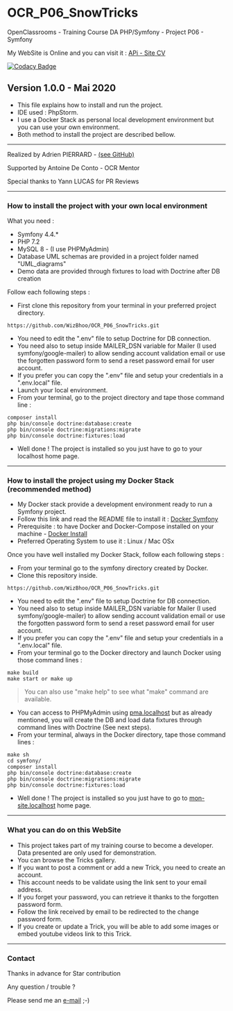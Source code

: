 # OCR_P06_SnowTricks

OpenClassrooms - Training Course DA PHP/Symfony - Project P06 - Symfony

My WebSite is Online and you can visit it : [APi - Site CV](https://adrien-pierrard.fr)

[![Codacy Badge](https://app.codacy.com/project/badge/Grade/2dfd6fd308ec4f31b8539bb9c1cf6c48)](https://www.codacy.com/manual/WizBhoo/OCR_P06_SnowTricks?utm_source=github.com&amp;utm_medium=referral&amp;utm_content=WizBhoo/OCR_P06_SnowTricks&amp;utm_campaign=Badge_Grade)

## Version 1.0.0 - Mai 2020

*   This file explains how to install and run the project.
*   IDE used : PhpStorm.
*   I use a Docker Stack as personal local development environment but you can use your own environment.
*   Both method to install the project are described bellow.

-------------------------------------------------------------------------------------------------------------------------------------

Realized by Adrien PIERRARD - [(see GitHub)](https://github.com/WizBhoo)

Supported by Antoine De Conto - OCR Mentor

Special thanks to Yann LUCAS for PR Reviews

-------------------------------------------------------------------------------------------------------------------------------------

### How to install the project with your own local environment

What you need :

*   Symfony 4.4.*
*   PHP 7.2
*   MySQL 8 - (I use PHPMyAdmin)
*   Database UML schemas are provided in a project folder named "UML_diagrams"
*   Demo data are provided through fixtures to load with Doctrine after DB creation

Follow each following steps :

*   First clone this repository from your terminal in your preferred project directory.

```
https://github.com/WizBhoo/OCR_P06_SnowTricks.git
```

*   You need to edit the ".env" file to setup Doctrine for DB connection.
*   You need also to setup inside MAILER_DSN variable for Mailer (I used symfony/google-mailer) to allow sending account validation email or use the forgotten password form to send a reset password email for user account.
*   If you prefer you can copy the ".env" file and setup your credentials in a ".env.local" file.
*   Launch your local environment.
*   From your terminal, go to the project directory and tape those command line :

```
composer install
php bin/console doctrine:database:create
php bin/console doctrine:migrations:migrate
php bin/console doctrine:fixtures:load
```

*   Well done ! The project is installed so you just have to go to your localhost home page.

-------------------------------------------------------------------------------------------------------------------------------------

### How to install the project using my Docker Stack (recommended method)

*   My Docker stack provide a development environment ready to run a Symfony project.
*   Follow this link and read the README file to install it : [Docker Symfony](https://github.com/WizBhoo/docker_sf3_to_sf5)
*   Prerequisite : to have Docker and Docker-Compose installed on your machine - [Docker Install](https://docs.docker.com/install/)
*   Preferred Operating System to use it : Linux / Mac OSx

Once you have well installed my Docker Stack, follow each following steps :

*   From your terminal go to the symfony directory created by Docker.
*   Clone this repository inside.

```
https://github.com/WizBhoo/OCR_P06_SnowTricks.git
```

*   You need to edit the ".env" file to setup Doctrine for DB connection.
*   You need also to setup inside MAILER_DSN variable for Mailer (I used symfony/google-mailer) to allow sending account validation email or use the forgotten password form to send a reset password email for user account.
*   If you prefer you can copy the ".env" file and setup your credentials in a ".env.local" file.
*   From your terminal go to the Docker directory and launch Docker using those command lines :

```
make build
make start or make up
```

<blockquote>
You can also use "make help" to see what "make" command are available.
</blockquote>

*   You can access to PHPMyAdmin using [pma.localhost](http://pma.localhost) but as already mentioned, you will create the DB and load data fixtures through command lines with Doctrine (See next steps).
*   From your terminal, always in the Docker directory, tape those command lines :

```
make sh
cd symfony/
composer install
php bin/console doctrine:database:create
php bin/console doctrine:migrations:migrate
php bin/console doctrine:fixtures:load
```

*   Well done ! The project is installed so you just have to go to [mon-site.localhost](http://mon-site.localhost) home page.

-------------------------------------------------------------------------------------------------------------------------------------

### What you can do on this WebSite

*   This project takes part of my training course to become a developer. Data presented are only used for demonstration.
*   You can browse the Tricks gallery.
*   If you want to post a comment or add a new Trick, you need to create an account.
*   This account needs to be validate using the link sent to your email address.
*   If you forget your password, you can retrieve it thanks to the forgotten password form.
*   Follow the link received by email to be redirected to the change password form.
*   If you create or update a Trick, you will be able to add some images or embed youtube videos link to this Trick.

-------------------------------------------------------------------------------------------------------------------------------------

### Contact

Thanks in advance for Star contribution

Any question / trouble ?

Please send me an [e-mail](mailto:apierrard.contact@gmail.com) ;-)
